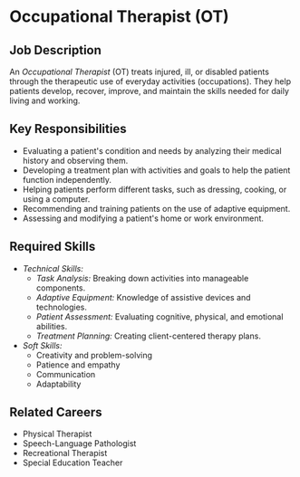 # Occupational Therapist (OT)

## Job Description
An *Occupational Therapist* (OT) treats injured, ill, or disabled patients through the therapeutic use of everyday activities (occupations). They help patients develop, recover, improve, and maintain the skills needed for daily living and working.

## Key Responsibilities
- Evaluating a patient's condition and needs by analyzing their medical history and observing them.
- Developing a treatment plan with activities and goals to help the patient function independently.
- Helping patients perform different tasks, such as dressing, cooking, or using a computer.
- Recommending and training patients on the use of adaptive equipment.
- Assessing and modifying a patient's home or work environment.

## Required Skills
- *Technical Skills:*
    - *Task Analysis:* Breaking down activities into manageable components.
    - *Adaptive Equipment:* Knowledge of assistive devices and technologies.
    - *Patient Assessment:* Evaluating cognitive, physical, and emotional abilities.
    - *Treatment Planning:* Creating client-centered therapy plans.
- *Soft Skills:*
    - Creativity and problem-solving
    - Patience and empathy
    - Communication
    - Adaptability

## Related Careers
- Physical Therapist
- Speech-Language Pathologist
- Recreational Therapist
- Special Education Teacher